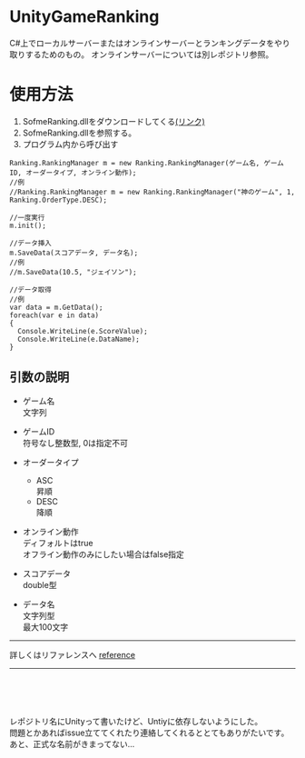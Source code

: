 # UnityGameRanking
C#上でローカルサーバーまたはオンラインサーバーとランキングデータをやり取りするためのもの。
オンラインサーバーについては別レポジトリ参照。

# 使用方法
1. SofmeRanking.dllをダウンロードしてくる[(リンク)](https://github.com/sofmelauncher/UnityGameRanking/releases/tag/2.1.0.0)
1. SofmeRanking.dllを参照する。
1. プログラム内から呼び出す

```
Ranking.RankingManager m = new Ranking.RankingManager(ゲーム名, ゲームID, オーダータイプ, オンライン動作);
//例
//Ranking.RankingManager m = new Ranking.RankingManager("神のゲーム", 1, Ranking.OrderType.DESC);

//一度実行
m.init();

//データ挿入
m.SaveData(スコアデータ, データ名);
//例
//m.SaveData(10.5, "ジェイソン");

//データ取得
//例
var data = m.GetData();
foreach(var e in data)
{
  Console.WriteLine(e.ScoreValue);
  Console.WriteLine(e.DataName);
}
```

## 引数の説明
- ゲーム名  
  文字列
- ゲームID  
  符号なし整数型, 0は指定不可
- オーダータイプ  
  - ASC  
  昇順
  - DESC  
  降順
- オンライン動作  
  ディフォルトはtrue  
  オフライン動作のみにしたい場合はfalse指定
  
- スコアデータ  
double型
- データ名  
文字列型  
最大100文字
---
詳しくはリファレンスへ
[reference](https://github.com/sofmelauncher/UnityGameRanking/tree/develop/reference)

---
<br><br><br><br>
レポジトリ名にUnityって書いたけど、Untiyに依存しないようにした。  
問題とかあればissue立ててくれたり連絡してくれるととてもありがたいです。  
あと、正式な名前がきまってない...
